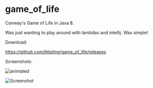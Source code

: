 game_of_life
============

Conway's Game of Life in Java 8.

Was just wanting to play around with lambdas and intellij. Was simple!

Download:

https://github.com/btipling/game_of_life/releases

Screenshots:

![animated](https://cloud.githubusercontent.com/assets/249641/2695625/b9a97442-c3d8-11e3-9ca2-61c3bac2241d.gif)

![Screenshot](https://cloud.githubusercontent.com/assets/249641/2695600/69acda7e-c3d8-11e3-9f9f-fe073d8890ee.png)


